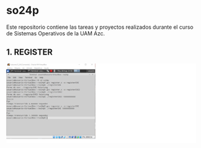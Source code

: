 # so24p
Este repositorio contiene las tareas y proyectos realizados durante el curso de Sistemas Operativos de la UAM Azc.

## 1. REGISTER
![Register](so24pEvidencias/REGISTER.png)
